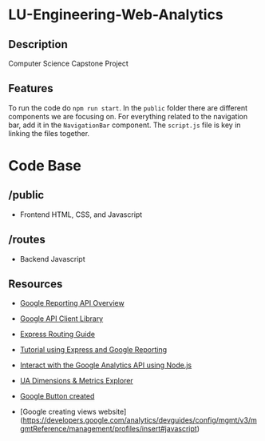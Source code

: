 # LU-Engineering-Web-Analytics

## Description

Computer Science Capstone Project

## Features

To run the code do `npm run start`.
In the `public` folder there are different components we are focusing on.
For everything related to the navigation bar, add it in the `NavigationBar` component.
The `script.js` file is key in linking the files together.

# Code Base

## /public

- Frontend HTML, CSS, and Javascript

## /routes

- Backend Javascript

## Resources

- [Google Reporting API Overview](https://developers.google.com/analytics/devguides/reporting/core/v4)

- [Google API Client Library](https://github.com/google/google-api-javascript-client)

- [Express Routing Guide](https://expressjs.com/en/guide/routing.html)

- [Tutorial using Express and Google Reporting](https://www.crowdbotics.com/blog/how-to-visualize-google-analytics-data-in-a-nodejs-app)

- [Interact with the Google Analytics API using Node.js](https://flaviocopes.com/google-analytics-api-nodejs/#create-the-jwt)

- [UA Dimensions & Metrics Explorer](https://ga-dev-tools.web.app/dimensions-metrics-explorer/)

- [Google Button created](https://developers.google.com/identity/sign-in/web/build-button)

- [Google creating views website] (https://developers.google.com/analytics/devguides/config/mgmt/v3/mgmtReference/management/profiles/insert#javascript)